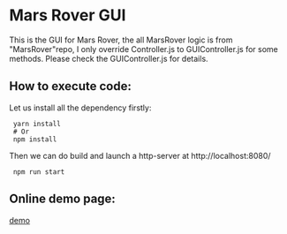 # Mars Rover GUI

This is the GUI for Mars Rover, the all MarsRover logic is from "MarsRover"repo, I only override Controller.js
to GUIController.js for some methods. Please check the GUIController.js for details.

## How to execute code:
Let us install all the dependency firstly:
```shell
 yarn install
 # Or
 npm install
```

Then we can do build and launch a http-server at http://localhost:8080/
```shell
 npm run start
```

## Online demo page:
[demo](https://chenzhihao.github.io/marsRoverGUI/)
